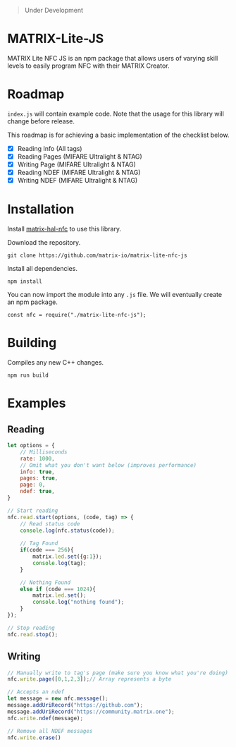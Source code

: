 > Under Development

# MATRIX-Lite-JS

MATRIX Lite NFC JS is an npm package that allows users of varying skill levels to easily program NFC with their MATRIX Creator.

# Roadmap
`index.js` will contain example code. Note that the usage for this library will change before release.

This roadmap is for achieving a basic implementation of the checklist below.
- [x] Reading Info  (All tags)
- [x] Reading Pages (MIFARE Ultralight & NTAG)
- [x] Writing Page  (MIFARE Ultralight & NTAG)
- [x] Reading NDEF  (MIFARE Ultralight & NTAG)
- [x] Writing NDEF  (MIFARE Ultralight & NTAG)

# Installation
Install [matrix-hal-nfc](https://github.com/matrix-io/matrix-hal-nfc) to use this library.

Download the repository.
```
git clone https://github.com/matrix-io/matrix-lite-nfc-js
```

Install all dependencies.
```
npm install
```

You can now import the module into any `.js` file. We will eventually create an npm package.
```
const nfc = require("./matrix-lite-nfc-js");
```


# Building
Compiles any new C++ changes.
```
npm run build
```

# Examples

## Reading
```js
let options = {
    // Milliseconds
    rate: 1000,
    // Omit what you don't want below (improves performance)
    info: true,     
    pages: true,
    page: 0,
    ndef: true,
}

// Start reading
nfc.read.start(options, (code, tag) => {
    // Read status code
    console.log(nfc.status(code));
    
    // Tag Found
    if(code === 256){
        matrix.led.set({g:1});
        console.log(tag);
    }

    // Nothing Found
    else if (code === 1024){
        matrix.led.set();
        console.log("nothing found");
    }
});

// Stop reading
nfc.read.stop();
```

## Writing
```js
// Manually write to tag's page (make sure you know what you're doing)
nfc.write.page([0,1,2,3]);// Array represents a byte

// Accepts an ndef
let message = new nfc.message();
message.addUriRecord("https://github.com");
message.addUriRecord("https://community.matrix.one");
nfc.write.ndef(message);

// Remove all NDEF messages
nfc.write.erase()
```